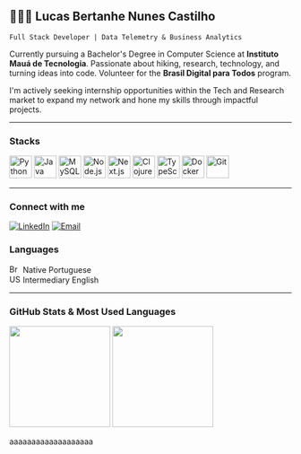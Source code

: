 ## 👨🏻‍💻 Lucas Bertanhe Nunes Castilho  

`Full Stack Developer | Data Telemetry & Business Analytics`

Currently pursuing a Bachelor's Degree in Computer Science at **Instituto Mauá de Tecnologia**.
Passionate about hiking, research, technology, and turning ideas into code.
Volunteer for the **Brasil Digital para Todos** program.

I'm actively seeking internship opportunities within the Tech and Research market to expand my network and hone my skills through impactful projects.

---

### **Stacks**

<p align="left">
  <img src="https://cdn.jsdelivr.net/gh/devicons/devicon/icons/python/python-original.svg" alt="Python" width="40" height="40"/>
  <img src="https://cdn.jsdelivr.net/gh/devicons/devicon/icons/java/java-original.svg" alt="Java" width="40" height="40"/>
  <img src="https://cdn.jsdelivr.net/gh/devicons/devicon/icons/mysql/mysql-original.svg" alt="MySQL" width="40" height="40"/>
  <img src="https://cdn.jsdelivr.net/gh/devicons/devicon/icons/nodejs/nodejs-original.svg" alt="Node.js" width="40" height="40"/>
  <img src="https://cdn.jsdelivr.net/gh/devicons/devicon/icons/nextjs/nextjs-original.svg" alt="Next.js" width="40" height="40"/>
  <img src="https://i.postimg.cc/kgd7J0gM/clojure-dark-blue-icon.png" alt="Clojure" width="40" height="40"/>
  <img src="https://cdn.jsdelivr.net/gh/devicons/devicon/icons/typescript/typescript-original.svg" alt="TypeScript" width="40" height="40"/>
  <img src="https://cdn.jsdelivr.net/gh/devicons/devicon/icons/docker/docker-original.svg" alt="Docker" width="40" height="40"/>
  <img src="https://cdn.jsdelivr.net/gh/devicons/devicon/icons/git/git-original.svg" alt="Git" width="40" height="40"/>
</p>

---

### **Connect with me**

[![LinkedIn](https://img.shields.io/badge/LinkedIn-0A66C2?style=for-the-badge&logo=linkedin&logoColor=white)](https://www.linkedin.com/in/lucas-castilho-43bb28354/)
[![Email](https://img.shields.io/badge/Email-D14836?style=for-the-badge&logo=gmail&logoColor=white)](mailto:lubertanhe@gmail.com)

### **Languages**
<p align="left">
  <img src="https://raw.githubusercontent.com/stevenrskelton/flag-icon/master/png/16/country-4x3/br.png" alt="Brazilian Flag" width="20" height="15"/> Native Portuguese
  <br>
  <img src="https://raw.githubusercontent.com/stevenrskelton/flag-icon/master/png/16/country-4x3/us.png" alt="US Flag" width="20" height="15"/> Intermediary English
</p>

---

### GitHub Stats & Most Used Languages

<p align="left">
  <img height="180em" src="https://github-readme-stats.vercel.app/api?username=Castilho27&show_icons=true&theme=radical&include_all_commits=true&count_private=true"/>
  <img height="180em" src="https://github-readme-stats.vercel.app/api/top-langs/?username=Castilho27&layout=compact&theme=radical"/>
</p>

aaaaaaaaaaaaaaaaaaa
